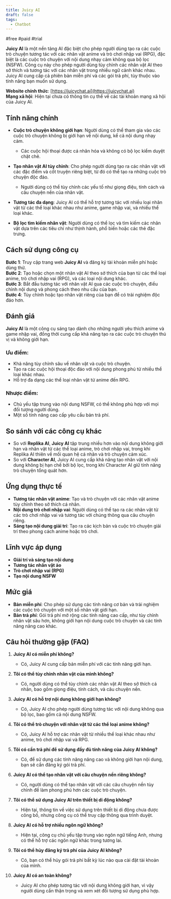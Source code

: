 ```yaml
---
title: Juicy AI
draft: false
tags:
  - Chatbot
---
```

#free #paid #trial

**Juicy AI** là một nền tảng AI đặc biệt cho phép người dùng tạo ra các cuộc trò chuyện tương tác với các nhân vật anime và trò chơi nhập vai (RPG), đặc biệt là các cuộc trò chuyện với nội dung nhạy cảm không qua bộ lọc (NSFW). Công cụ này cho phép người dùng tùy chỉnh các nhân vật AI theo sở thích và tương tác với các nhân vật trong nhiều ngữ cảnh khác nhau. Juicy AI cung cấp cả phiên bản miễn phí và các gói trả phí, tùy thuộc vào tính năng bạn muốn sử dụng.

**Website chính thức**: [https://juicychat.ai](https://juicychat.ai)  
**Mạng xã hội**: Hiện tại chưa có thông tin cụ thể về các tài khoản mạng xã hội của Juicy AI.

## Tính năng chính

- **Cuộc trò chuyện không giới hạn**: Người dùng có thể tham gia vào các cuộc trò chuyện không bị giới hạn về nội dung, kể cả nội dung nhạy cảm.
    
    - Các cuộc hội thoại được cá nhân hóa và không có bộ lọc kiểm duyệt chặt chẽ.
- **Tạo nhân vật AI tùy chỉnh**: Cho phép người dùng tạo ra các nhân vật với các đặc điểm và cốt truyện riêng biệt, từ đó có thể tạo ra những cuộc trò chuyện độc đáo.
    
    - Người dùng có thể tùy chỉnh các yếu tố như giọng điệu, tính cách và câu chuyện nền của nhân vật.
- **Tương tác đa dạng**: Juicy AI có thể hỗ trợ tương tác với nhiều loại nhân vật từ các thể loại khác nhau như anime, game nhập vai, và nhiều thể loại khác.
    
- **Bộ lọc tìm kiếm nhân vật**: Người dùng có thể lọc và tìm kiếm các nhân vật dựa trên các tiêu chí như thịnh hành, phổ biến hoặc các thẻ đặc trưng.
    

## Cách sử dụng công cụ

**Bước 1**: Truy cập trang web **Juicy AI** và đăng ký tài khoản miễn phí hoặc dùng thử.  
**Bước 2**: Tạo hoặc chọn một nhân vật AI theo sở thích của bạn từ các thể loại anime, trò chơi nhập vai (RPG), và các loại nội dung khác.  
**Bước 3**: Bắt đầu tương tác với nhân vật AI qua các cuộc trò chuyện, điều chỉnh nội dung và phong cách theo nhu cầu của bạn.  
**Bước 4**: Tùy chỉnh hoặc tạo nhân vật riêng của bạn để có trải nghiệm độc đáo hơn.

## Đánh giá

**Juicy AI** là một công cụ sáng tạo dành cho những người yêu thích anime và game nhập vai, đồng thời cung cấp khả năng tạo ra các cuộc trò chuyện thú vị và không giới hạn.

### Ưu điểm:

- Khả năng tùy chỉnh sâu về nhân vật và cuộc trò chuyện.
- Tạo ra các cuộc hội thoại độc đáo với nội dung phong phú từ nhiều thể loại khác nhau.
- Hỗ trợ đa dạng các thể loại nhân vật từ anime đến RPG.

### Nhược điểm:

- Chủ yếu tập trung vào nội dung NSFW, có thể không phù hợp với mọi đối tượng người dùng.
- Một số tính năng cao cấp yêu cầu bản trả phí.

## So sánh với các công cụ khác

- So với **Replika AI**, **Juicy AI** tập trung nhiều hơn vào nội dung không giới hạn và nhân vật từ các thể loại anime, trò chơi nhập vai, trong khi Replika AI thiên về mối quan hệ cá nhân và trò chuyện cảm xúc.
- So với **Character AI**, Juicy AI cung cấp khả năng tạo nhân vật với nội dung không bị hạn chế bởi bộ lọc, trong khi Character AI giữ tính năng trò chuyện tổng quát hơn.

## Ứng dụng thực tế

- **Tương tác nhân vật anime**: Tạo và trò chuyện với các nhân vật anime tùy chỉnh theo sở thích cá nhân.
- **Nội dung trò chơi nhập vai**: Người dùng có thể tạo ra các nhân vật từ các trò chơi nhập vai và tương tác với chúng thông qua câu chuyện riêng.
- **Sáng tạo nội dung giải trí**: Tạo ra các kịch bản và cuộc trò chuyện giải trí theo phong cách anime hoặc trò chơi.

## Lĩnh vực áp dụng

- **Giải trí và sáng tạo nội dung**
- **Tương tác nhân vật ảo**
- **Trò chơi nhập vai (RPG)**
- **Tạo nội dung NSFW**

## Mức giá

- **Bản miễn phí**: Cho phép sử dụng các tính năng cơ bản và trải nghiệm các cuộc trò chuyện với một số nhân vật giới hạn.
- **Bản trả phí**: Gói trả phí mở rộng các tính năng cao cấp, như tùy chỉnh nhân vật sâu hơn, không giới hạn nội dung cuộc trò chuyện và các tính năng nâng cao khác.

## Câu hỏi thường gặp (FAQ)

1. **Juicy AI có miễn phí không?**
    
    - Có, Juicy AI cung cấp bản miễn phí với các tính năng giới hạn.
2. **Tôi có thể tùy chỉnh nhân vật của mình không?**
    
    - Có, người dùng có thể tùy chỉnh các nhân vật AI theo sở thích cá nhân, bao gồm giọng điệu, tính cách, và câu chuyện nền.
3. **Juicy AI có hỗ trợ nội dung không giới hạn không?**
    
    - Có, Juicy AI cho phép người dùng tương tác với nội dung không qua bộ lọc, bao gồm cả nội dung NSFW.
4. **Tôi có thể trò chuyện với nhân vật từ các thể loại anime không?**
    
    - Có, Juicy AI hỗ trợ các nhân vật từ nhiều thể loại khác nhau như anime, trò chơi nhập vai và RPG.
5. **Tôi có cần trả phí để sử dụng đầy đủ tính năng của Juicy AI không?**
    
    - Có, để sử dụng các tính năng nâng cao và không giới hạn nội dung, bạn sẽ cần đăng ký gói trả phí.
6. **Juicy AI có thể tạo nhân vật với câu chuyện nền riêng không?**
    
    - Có, người dùng có thể tạo nhân vật với các câu chuyện nền tùy chỉnh để làm phong phú hơn các cuộc trò chuyện.
7. **Tôi có thể sử dụng Juicy AI trên thiết bị di động không?**
    
    - Hiện tại, thông tin về việc sử dụng trên thiết bị di động chưa được công bố, nhưng công cụ có thể truy cập thông qua trình duyệt.
8. **Juicy AI có hỗ trợ nhiều ngôn ngữ không?**
    
    - Hiện tại, công cụ chủ yếu tập trung vào ngôn ngữ tiếng Anh, nhưng có thể hỗ trợ các ngôn ngữ khác trong tương lai.
9. **Tôi có thể hủy đăng ký trả phí của Juicy AI không?**
    
    - Có, bạn có thể hủy gói trả phí bất kỳ lúc nào qua cài đặt tài khoản của mình.
10. **Juicy AI có an toàn không?**
    
    - Juicy AI cho phép tương tác với nội dung không giới hạn, vì vậy người dùng cần thận trọng và xem xét đối tượng sử dụng phù hợp.
